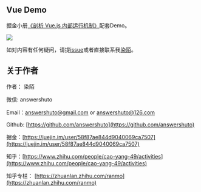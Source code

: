 ## Vue Demo

掘金小册[《剖析 Vue.js 内部运行机制》](https://juejin.im/book/5a36661851882538e2259c0f)配套Demo。

![](https://i.loli.net/2018/04/01/5ac0836626d86.jpg)

如对内容有任何疑问，请提[issue](https://github.com/answershuto/VueDemo/issues)或者直接联系我[染陌](https://github.com/answershuto)。

## 关于作者

作者： 染陌

微信: answershuto 

Email：answershuto@gmail.com or answershuto@126.com

Github: [https://github.com/answershuto](https://github.com/answershuto)

掘金：[https://juejin.im/user/58f87ae844d9040069ca7507](https://juejin.im/user/58f87ae844d9040069ca7507)

知乎：[https://www.zhihu.com/people/cao-yang-49/activities](https://www.zhihu.com/people/cao-yang-49/activities)

知乎专栏： [https://zhuanlan.zhihu.com/ranmo](https://zhuanlan.zhihu.com/ranmo)
